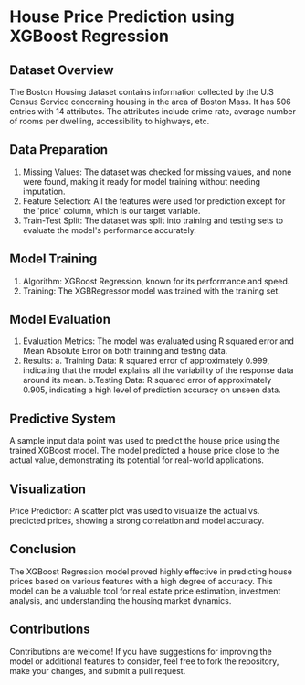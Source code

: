 # House Price Prediction using XGBoost Regression

## Dataset Overview
The Boston Housing dataset contains information collected by the U.S Census Service concerning housing in the area of Boston Mass. It has 506 entries with 14 attributes. The attributes include crime rate, average number of rooms per dwelling, accessibility to highways, etc.

## Data Preparation
1. Missing Values: The dataset was checked for missing values, and none were found, making it ready for model training without needing imputation.
2. Feature Selection: All the features were used for prediction except for the 'price' column, which is our target variable.
3. Train-Test Split: The dataset was split into training and testing sets to evaluate the model's performance accurately.

## Model Training
1. Algorithm: XGBoost Regression, known for its performance and speed.
2. Training: The XGBRegressor model was trained with the training set.

## Model Evaluation
1. Evaluation Metrics: The model was evaluated using R squared error and Mean Absolute Error on both training and testing data.
2. Results:
     a. Training Data: R squared error of approximately 0.999, indicating that the model explains all the variability of the response data around its mean.
     b.Testing Data: R squared error of approximately 0.905, indicating a high level of prediction accuracy on unseen data.
## Predictive System
A sample input data point was used to predict the house price using the trained XGBoost model. The model predicted a house price close to the actual value, demonstrating its potential for real-world applications.

## Visualization
Price Prediction: A scatter plot was used to visualize the actual vs. predicted prices, showing a strong correlation and model accuracy.
## Conclusion
The XGBoost Regression model proved highly effective in predicting house prices based on various features with a high degree of accuracy. This model can be a valuable tool for real estate price estimation, investment analysis, and understanding the housing market dynamics.

## Contributions
Contributions are welcome! If you have suggestions for improving the model or additional features to consider, feel free to fork the repository, make your changes, and submit a pull request.
